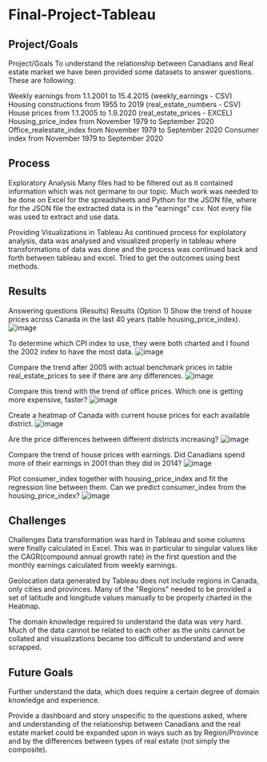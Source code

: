 # Final-Project-Tableau

## Project/Goals
Project/Goals
To understand the relationship between Canadians and Real estate market we have been provided some datasets to answer questions. These are following:

Weekly earnings from 1.1.2001 to 15.4.2015 (weekly_earnings - CSV)
Housing constructions from 1955 to 2019 (real_estate_numbers - CSV)
House prices from 1.1.2005 to 1.9.2020 (real_estate_prices - EXCEL)
Housing_price_index from November 1979 to September 2020
Office_realestate_index from November 1979 to September 2020
Consumer index from November 1979 to September 2020

## Process
Exploratory Analysis
Many files had to be filtered out as it contained information which was not germane to our topic. Much work was needed to be done on Excel for the spreadsheets and Python for the JSON file, where for the JSON file the extracted data is in the "earnings" csv. Not every file was used to extract and use data.

Providing Visualizations in Tableau
As continued process for explolatory analysis, data was analysed and visualized properly in tableau where transformations of data was done and the process was continued back and forth between tableau and excel. Tried to get the outcomes using best methods.


## Results
Answering questions (Results)
Results (Option 1)
Show the trend of house prices across Canada in the last 40 years (table housing_price_index).
![image](https://github.com/user-attachments/assets/66dbdca6-fe4b-4a34-8f0b-6fa2b0882f52)


To determine which CPI index to use, they were both charted and I found the 2002 index to have the most data.
![image](https://github.com/user-attachments/assets/448627d6-7b41-436b-af2e-db449cfa78cd)


Compare the trend after 2005 with actual benchmark prices in table real_estate_prices to see if there are any differences.
![image](https://github.com/user-attachments/assets/cad9b16b-fd3f-4e3e-b3ee-42d8faf29e42)


Compare this trend with the trend of office prices. Which one is getting more expensive, faster?
![image](https://github.com/user-attachments/assets/cad9b16b-fd3f-4e3e-b3ee-42d8faf29e42)

Create a heatmap of Canada with current house prices for each available district.
![image](https://github.com/user-attachments/assets/3ef52d79-1dfc-4701-919e-200281e21be4)


Are the price differences between different districts increasing?
![image](https://github.com/user-attachments/assets/1d8a1c8d-b02f-4b96-99cb-c2fb866e2cb0)


Compare the trend of house prices with earnings. Did Canadians spend more of their earnings in 2001 than they did in 2014?
![image](https://github.com/user-attachments/assets/a928d6a8-c4d3-47af-8d6f-684ec294eff8)


Plot consumer_index together with housing_price_index and fit the regression line between them. Can we predict consumer_index from the housing_price_index?
![image](https://github.com/user-attachments/assets/616a4737-0735-4936-b898-f5036d064906)


## Challenges 
Challenges
Data transformation was hard in Tableau and some columns were finally calculated in Excel. This was in particular to singular values like the CAGR(compound annual growth rate) in the first question and the monthly earnings calculated from weekly earnings.

Geolocation data generated by Tableau does not include regions in Canada, only cities and provinces. Many of the "Regions" needed to be provided a set of latitude and longitude values manually to be properly charted in the Heatmap.

The domain knowledge required to understand the data was very hard. Much of the data cannot be related to each other as the units cannot be collated and visualizations became too difficult to understand and were scrapped.


## Future Goals
Further understand the data, which does require a certain degree of domain knowledge and experience.

Provide a dashboard and story unspecific to the questions asked, where and understanding of the relationship between Canadians and the real estate market could be expanded upon in ways such as by Region/Province and by the differences between types of real estate (not simply the composite).

